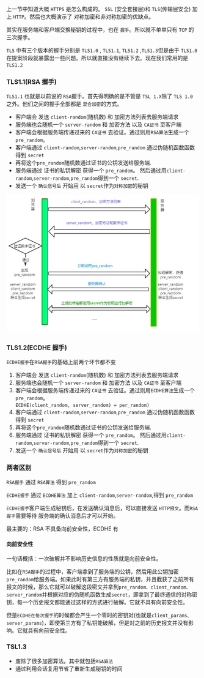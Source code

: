 上一节中知道大概 `HTTPS` 是怎么构成的。 `SSL` (安全套接层)和 `TLS`(传输层安全) 加上 `HTTP`。然后也大概演示了 对称加密和非对称加密的优缺点。

其实在服务端和客户端交换秘钥的过程中，也在 `握手`。所以就不单单只有 `TCP` 的三次握手。

`TLS` 中有三个版本的握手分别是 `TLS1.0` , `TLS1.1`, `TLS1.2` ,`TLS1.3`但是由于 `TLS1.0` 在提案阶段就暴露出一些问题。所以就直接没有继续下去。现在我们常用的是 `TLS1.2`

### TLS1.1(RSA 握手)

`TLS1.1` 也就是以前说的 `RSA`握手。首先得明确的是不管是 `TSL 1.X`除了 `TLS 1.0` 之外。他们之间的握手全部都是 `混合加密`的方式。

- 客户端会 发送 `client-random`(随机数) 和 加密方法列表去服务端请求
- 服务端也会随机一个 `server-random` 和 加密方法 以及 `CA证书` 至客户端
- 客户端会根据服务端传递过来的 `CA证书` 去验证。通过则用`RSA算法`生成一个 `pre_random`。
- 客户端通过 `client-random`,`server-random`,`pre_random` 通过伪随机函数函数得到 `secret`
- 再将这个`pre_random`随机数通过证书的公钥发送给服务端.
- 服务端通过 证书的私钥解密 获得一个 `pre_random`。 然后通过用`client-random`,`server-random`,`pre_random`得到一个 `secret`.
- 发送一个 `确认信号后` 开始用 以 `secret`作为`对称加密`的秘钥

![1.jpg](./imgs/1.jpeg)

### TLS1.2(ECDHE 握手)

`ECDHE握手`在`RSA握手`的基础上前两个环节都不变

1. 客户端会 发送 `client-random`(随机数) 和 加密方法列表去服务端请求
2. 服务端也会随机一个 `server-random` 和 加密方法 以及 `CA证书` 至客户端
3. 客户端会根据服务端传递过来的 `CA证书` 去验证。通过则用`ECDHE算法`生成一个 `pre_random`。<br />`ECDHE(client_random, server_random) = per_random)`
4. 客户端通过 `client-random`,`server-random`,`pre_random` 通过伪随机函数函数得到 `secret`
5. 再将这个`pre_random`随机数通过证书的公钥发送给服务端.
6. 服务端通过 证书的私钥解密 获得一个 `pre_random`。 然后通过用`client-random`,`server-random`,`pre_random`得到一个 `secret`.
7. 发送一个 `确认信号后` 开始用 以 `secret`作为`对称加密`的秘钥

### 两者区别

`RSA握手` 通过 `RSA算法` 得到 `pre_random`

`ECDHE握手` 通过 `ECDHE算法` 加上 `client-random`,`server-random`,得到 `pre_random`

`ECDHE握手`客户端生成秘钥后，在发送确认消息后，可以直接发送 `HTTP报文`。而`RSA握手`需要等待 服务端的确认消息后才可以开始。

最主要的：RSA 不具备向前安全性，ECDHE 有

#### 向前安全性

一句话概括：一次破解并不影响历史信息的性质就是向前安全性。

比如在`RSA握手`的过程中，客户端拿到了服务端的公钥，然后用此公钥加密`pre_random`给服务端。如果此时有第三方有服务端的私钥，并且截获了之前所有报文的时候，那么它就可以破解这段密文并拿到`pre_random、client_random、server_random`并根据对应的伪随机函数生成`secret`，即拿到了最终通信的对称密钥，每一个历史报文都能通过这样的方式进行破解。它就不具有向前安全性。

但是`ECDHE在每次握手`的时候都会产生一个零时的密钥对(也就是`client_params、server_params`)，即使第三方有了私钥能破解，但是对之前的历史报文并没有影响。它就具有向前安全性。

### TSL1.3

- 废除了很多加密算法。其中就包括`RSA算法`
- 通过利用会话复用节省了重新生成秘钥的时间
